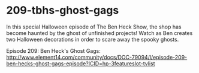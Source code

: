 # 209-tbhs-ghost-gags

In this special Halloween episode of The Ben Heck Show, the shop has become haunted by the ghost of unfinished projects! Watch as Ben creates two Halloween decorations in order to scare away the spooky ghosts.

Episode 209: Ben Heck's Ghost Gags: http://www.element14.com/community/docs/DOC-79094/l/episode-209-ben-hecks-ghost-gags-episode?ICID=hp-3featureslot-tvlist
